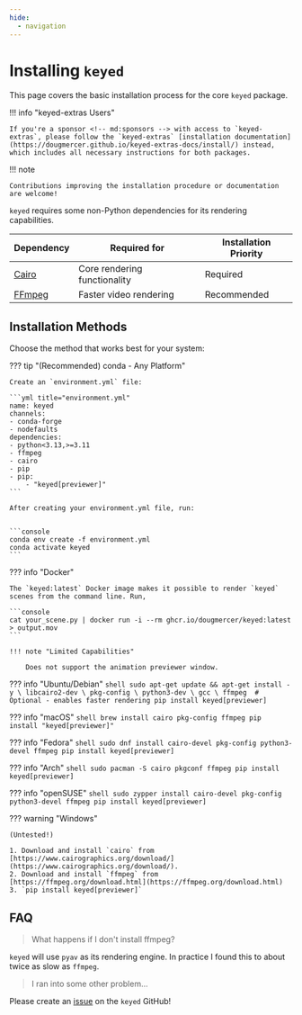 ```yaml
---
hide:
  - navigation
---
```


# Installing `keyed`

This page covers the basic installation process for the core `keyed` package.

!!! info "keyed-extras Users"

    If you're a sponsor <!-- md:sponsors --> with access to `keyed-extras`, please follow the `keyed-extras` [installation documentation](https://dougmercer.github.io/keyed-extras-docs/install/) instead, which includes all necessary instructions for both packages.

!!! note

    Contributions improving the installation procedure or documentation are welcome!

`keyed` requires some non-Python dependencies for its rendering capabilities. 

| Dependency | Required for | Installation Priority |
|------------|--------------|----------------------|
| [Cairo](https://www.cairographics.org/) | Core rendering functionality | Required |
| [FFmpeg](https://ffmpeg.org/) | Faster video rendering | Recommended |


## Installation Methods

Choose the method that works best for your system:

??? tip "(Recommended) conda - Any Platform"

    Create an `environment.yml` file:

    ```yml title="environment.yml"
    name: keyed
    channels:
    - conda-forge
    - nodefaults
    dependencies:
    - python<3.13,>=3.11
    - ffmpeg
    - cairo
    - pip
    - pip:
        - "keyed[previewer]"
    ```

    After creating your environment.yml file, run:


    ```console
    conda env create -f environment.yml
    conda activate keyed
    ```

??? info "Docker"

    The `keyed:latest` Docker image makes it possible to render `keyed` scenes from the command line. Run,

    ```console
    cat your_scene.py | docker run -i --rm ghcr.io/dougmercer/keyed:latest > output.mov
    ```

    !!! note "Limited Capabilities"

        Does not support the animation previewer window.

??? info "Ubuntu/Debian"
    ```shell
    sudo apt-get update && apt-get install -y \
        libcairo2-dev \
        pkg-config \
        python3-dev \
        gcc \
        ffmpeg  # Optional - enables faster rendering
    pip install keyed[previewer]
    ```

??? info "macOS"
    ```shell
    brew install cairo pkg-config ffmpeg
    pip install "keyed[previewer]"
    ```

??? info "Fedora"
    ```shell
    sudo dnf install cairo-devel pkg-config python3-devel ffmpeg
    pip install keyed[previewer]
    ```

??? info "Arch"
    ```shell
    sudo pacman -S cairo pkgconf ffmpeg
    pip install keyed[previewer]
    ```

??? info "openSUSE"
    ```shell
    sudo zypper install cairo-devel pkg-config python3-devel ffmpeg
    pip install keyed[previewer]
    ```

??? warning "Windows"

    (Untested!)

    1. Download and install `cairo` from [https://www.cairographics.org/download/](https://www.cairographics.org/download/).
    2. Download and install `ffmpeg` from [https://ffmpeg.org/download.html](https://ffmpeg.org/download.html)
    3. `pip install keyed[previewer]`


## FAQ

> What happens if I don't install ffmpeg?

`keyed` will use `pyav` as its rendering engine. In practice I found this to about twice as slow as `ffmpeg`.

> I ran into some other problem...

Please create an [issue](https://github.com/dougmercer/keyed/issues) on the `keyed` GitHub!
